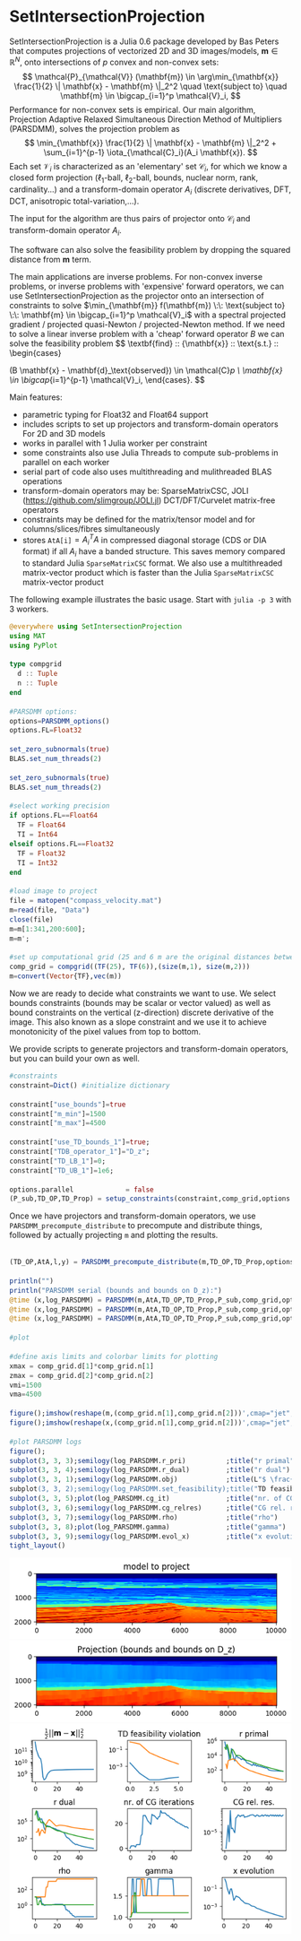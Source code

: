 # SetIntersectionProjection
SetIntersectionProjection is a Julia 0.6 package developed by Bas Peters that computes projections of vectorized 2D and 3D images/models, $\mathbf{m} \in \mathbb{R}^N$, onto intersections of $p$ convex and non-convex sets:
$$
\mathcal{P}_{\mathcal{V}} (\mathbf{m}) \in \arg\min_{\mathbf{x}} \frac{1}{2} \| \mathbf{x} - \mathbf{m} \|_2^2 \quad \text{subject to} \quad \mathbf{m} \in \bigcap_{i=1}^p \mathcal{V}_i,
$$
Performance for non-convex sets is empirical. Our main algorithm, Projection Adaptive Relaxed Simultaneous Direction Method of Multipliers (PARSDMM), solves the projection problem as
$$
\min_{\mathbf{x}} \frac{1}{2} \| \mathbf{x} - \mathbf{m} \|_2^2 + \sum_{i=1}^{p-1} \iota_{\mathcal{C}_i}(A_i \mathbf{x}).
$$
Each set $\mathcal{V}_i$ is characterized as an 'elementary' set $\mathcal{C}_i$, for which we know a closed form projection ($\ell_1$-ball, $\ell_2$-ball, bounds, nuclear norm, rank, cardinality...) and a transform-domain operator $A_i$ (discrete derivatives, DFT, DCT, anisotropic total-variation,...).

The input for the algorithm are thus pairs of projector onto $\mathcal{C}_i$ and transform-domain operator $A_i$. 

The software can also solve the feasibility problem by dropping the squared distance from $\mathbf{m}$ term. 

The main applications are inverse problems. For non-convex inverse problems, or inverse problems with 'expensive' forward operators, we can use SetIntersectionProjection as the projector onto an intersection of constraints to solve $\min_{\mathbf{m}} f(\mathbf{m})  \:\: \text{subject to} \:\: \mathbf{m} \in \bigcap_{i=1}^p \mathcal{V}_i$ with a spectral projected gradient / projected quasi-Newton / projected-Newton method. If we need to solve a linear inverse problem with a 'cheap' forward operator $B$ we can solve the feasibility problem
$$
\textbf{find} \:\: {\mathbf{x}} \:\: \text{s.t.} \:\: \begin{cases}

(B \mathbf{x} - \mathbf{d}_\text{observed}) \in \mathcal{C}_p \\ \mathbf{x} \in \bigcap_{i=1}^{p-1} \mathcal{V}_i,
\end{cases}.
$$

Main features:

- parametric typing for Float32 and Float64 support
- includes scripts to set up projectors and transform-domain operators For 2D and 3D models
- works in parallel with $1$ Julia worker per constraint
- some constraints also use Julia Threads to compute sub-problems in parallel on each worker
- serial part of code also uses multithreading and mulithreaded BLAS operations
- transform-domain operators may be: SparseMatrixCSC, JOLI (https://github.com/slimgroup/JOLI.jl) DCT/DFT/Curvelet matrix-free operators
- constraints may be defined for the matrix/tensor model and for columns/slices/fibres simultaneously
- stores `AtA[i]`$=A_i^T A$ in compressed diagonal storage (CDS or DIA format) if all $A_i$ have a banded structure. This saves memory compared to standard Julia `SparseMatrixCSC` format. We also use a multithreaded matrix-vector product which is faster than the Julia `SparseMatrixCSC` matrix-vector product

The following example illustrates the basic usage. Start with `julia -p 3` with 3 workers. 

```julia
@everywhere using SetIntersectionProjection
using MAT
using PyPlot

type compgrid
  d :: Tuple
  n :: Tuple
end

#PARSDMM options:
options=PARSDMM_options()
options.FL=Float32

set_zero_subnormals(true)
BLAS.set_num_threads(2)

set_zero_subnormals(true)
BLAS.set_num_threads(2)

#select working precision
if options.FL==Float64
  TF = Float64
  TI = Int64
elseif options.FL==Float32
  TF = Float32
  TI = Int32
end

#load image to project
file = matopen("compass_velocity.mat")
m=read(file, "Data")
close(file)
m=m[1:341,200:600];
m=m';

#set up computational grid (25 and 6 m are the original distances between grid points)
comp_grid = compgrid((TF(25), TF(6)),(size(m,1), size(m,2)))
m=convert(Vector{TF},vec(m))
```

Now we are ready to decide what constraints we want to use. We select bounds constraints (bounds may be scalar or vector valued) as well as bound constraints on the vertical (z-direction) discrete derivative of the image. This also known as a slope constraint and we use it to achieve monotonicity of the pixel values from top to bottom.

We provide scripts to generate projectors and transform-domain operators, but you can build your own as well.

```julia
#constraints
constraint=Dict() #initialize dictionary

constraint["use_bounds"]=true
constraint["m_min"]=1500
constraint["m_max"]=4500

constraint["use_TD_bounds_1"]=true;
constraint["TDB_operator_1"]="D_z";
constraint["TD_LB_1"]=0;
constraint["TD_UB_1"]=1e6;

options.parallel             = false
(P_sub,TD_OP,TD_Prop) = setup_constraints(constraint,comp_grid,options.FL)
```

Once we have projectors and transform-domain operators, we use `PARSDMM_precompute_distribute` to precompute and distribute things, followed by actually projecting `m` and plotting the results.

```julia

(TD_OP,AtA,l,y) = PARSDMM_precompute_distribute(m,TD_OP,TD_Prop,options)

println("")
println("PARSDMM serial (bounds and bounds on D_z):")
@time (x,log_PARSDMM) = PARSDMM(m,AtA,TD_OP,TD_Prop,P_sub,comp_grid,options);
@time (x,log_PARSDMM) = PARSDMM(m,AtA,TD_OP,TD_Prop,P_sub,comp_grid,options);
@time (x,log_PARSDMM) = PARSDMM(m,AtA,TD_OP,TD_Prop,P_sub,comp_grid,options);

#plot

#define axis limits and colorbar limits for plotting
xmax = comp_grid.d[1]*comp_grid.n[1]
zmax = comp_grid.d[2]*comp_grid.n[2]
vmi=1500
vma=4500

figure();imshow(reshape(m,(comp_grid.n[1],comp_grid.n[2]))',cmap="jet",vmin=vmi,vmax=vma,extent=[0,  xmax, zmax, 0]); title("model to project")
figure();imshow(reshape(x,(comp_grid.n[1],comp_grid.n[2]))',cmap="jet",vmin=vmi,vmax=vma,extent=[0,  xmax, zmax, 0]); title("Projection (bounds and bounds on D_z)")

#plot PARSDMM logs
figure();
subplot(3, 3, 3);semilogy(log_PARSDMM.r_pri)          ;title("r primal")
subplot(3, 3, 4);semilogy(log_PARSDMM.r_dual)         ;title("r dual")
subplot(3, 3, 1);semilogy(log_PARSDMM.obj)            ;title(L"$ \frac{1}{2} || \mathbf{m}-\mathbf{x} ||_2^2 $")
subplot(3, 3, 2);semilogy(log_PARSDMM.set_feasibility);title("TD feasibility violation")
subplot(3, 3, 5);plot(log_PARSDMM.cg_it)              ;title("nr. of CG iterations")
subplot(3, 3, 6);semilogy(log_PARSDMM.cg_relres)      ;title("CG rel. res.")
subplot(3, 3, 7);semilogy(log_PARSDMM.rho)            ;title("rho")
subplot(3, 3, 8);plot(log_PARSDMM.gamma)              ;title("gamma")
subplot(3, 3, 9);semilogy(log_PARSDMM.evol_x)         ;title("x evolution")
tight_layout()

```
![original_model](docs/images/original_model.png)
![projected_model](docs/images/projected_model.png)
![PARSDMM_logs_](docs/images/PARSDMM_logs.png)

